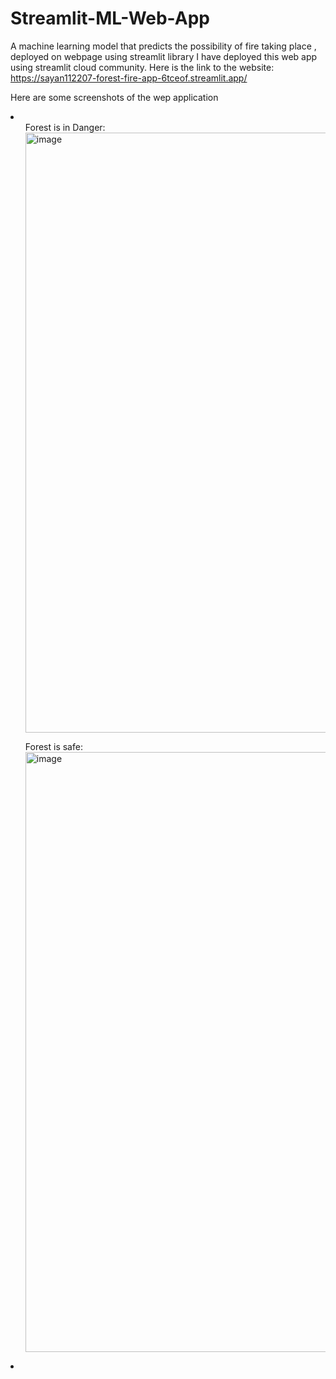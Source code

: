 # Streamlit-ML-Web-App
 A machine learning model that predicts the possibility of fire taking place , deployed on webpage using streamlit library
 I have deployed this web app using streamlit cloud community. Here is the link to the website:
https://sayan112207-forest-fire-app-6tceof.streamlit.app/

Here are some screenshots of the wep application

<li>
 <ul>
 Forest is in Danger:
<img width="960" alt="image" src="https://user-images.githubusercontent.com/90127231/226433372-16f3486d-0d1e-4d9e-833d-1688fd94168f.png">
 </ul>
 <ul>
  Forest is safe:
  <img width="960" alt="image" src="https://user-images.githubusercontent.com/90127231/226433658-09f729e7-0940-4ac4-af6a-8d2aefd438bb.png">
 </ul>
 <li>
